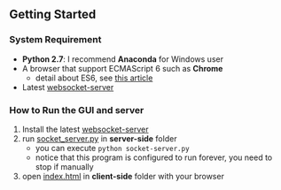 ## Getting Started
### System Requirement
- **Python 2.7**: I recommend **Anaconda** for Windows user
- A browser that support ECMAScript 6 such as **Chrome**
    - detail about ES6, see [this article](http://es6-features.org/)
- Latest [websocket-server](https://github.com/Pithikos/python-websocket-server)

### How to Run the GUI and server
1. Install the latest [websocket-server](https://github.com/Pithikos/python-websocket-server)
1. run [socket_server.py](server_side/socket-server.py) in **server-side** folder
    - you can execute `python socket-server.py`
    - notice that this program is configured to run forever, you need to stop if manually
1. open [index.html](./client-side/index.html) in **client-side** folder with your browser